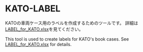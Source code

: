 # KATO-LABEL
KATOの車両ケース用のラベルを作成するためのツールです。
詳細は<a href="https://github.com/R34-GTt/KATO-LABEL/raw/main/LABEL_for_KATO.xlsx">LABEL_for_KATO.xlsx</a>を見てください。

This tool is used to create labels for KATO's book cases. See <a href="https://github.com/R34-GTt/KATO-LABEL/raw/main/LABEL_for_KATO.xlsx">LABEL_for_KATO.xlsx</a> for details.
